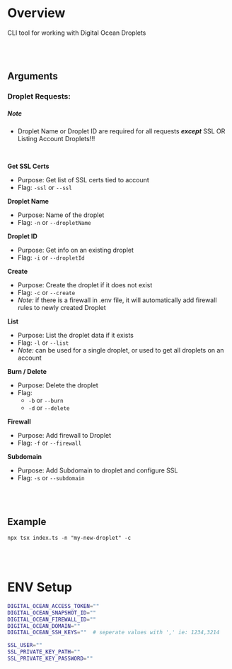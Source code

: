 # Overview

CLI tool for working with Digital Ocean Droplets

<br>
<br>

## Arguments

### Droplet Requests:

##### _Note_

- Droplet Name or Droplet ID are required for all requests **_except_** SSL OR Listing Account Droplets!!!

<br>

**Get SSL Certs**

- Purpose: Get list of SSL certs tied to account
- Flag: `-ssl` or `--ssl`

**Droplet Name**

- Purpose: Name of the droplet
- Flag: `-n` or `--dropletName`

**Droplet ID**

- Purpose: Get info on an existing droplet
- Flag: `-i` or `--dropletId`

**Create**

- Purpose: Create the droplet if it does not exist
- Flag: `-c` or `--create`
- _Note:_ if there is a firewall in .env file, it will automatically add firewall rules to newly created Droplet

**List**

- Purpose: List the droplet data if it exists
- Flag: `-l` or `--list`
- _Note:_ can be used for a single droplet, or used to get all droplets on an account

**Burn / Delete**

- Purpose: Delete the droplet
- Flag:
  - `-b` or `--burn`
  - `-d` or `--delete`

**Firewall**

- Purpose: Add firewall to Droplet
- Flag: `-f` or `--firewall`

**Subdomain**

- Purpose: Add Subdomain to droplet and configure SSL
- Flag: `-s` or `--subdomain`

<br>
<br>

## Example

`npx tsx index.ts -n "my-new-droplet" -c`

<br>
<br>

# ENV Setup

```bash
DIGITAL_OCEAN_ACCESS_TOKEN=""
DIGITAL_OCEAN_SNAPSHOT_ID=""
DIGITAL_OCEAN_FIREWALL_ID=""
DIGITAL_OCEAN_DOMAIN=""
DIGITAL_OCEAN_SSH_KEYS=""  # seperate values with ',' ie: 1234,3214

SSL_USER=""
SSL_PRIVATE_KEY_PATH=""
SSL_PRIVATE_KEY_PASSWORD=""
```

